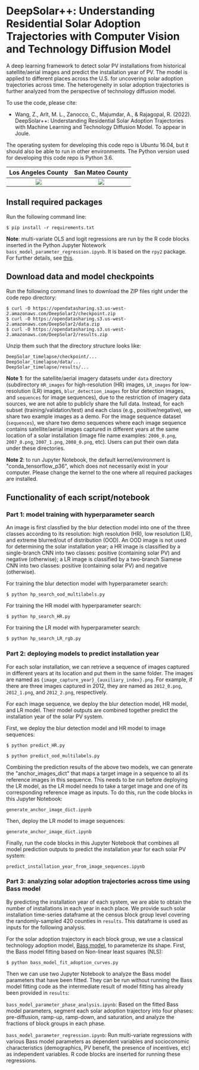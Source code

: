 # DeepSolar++: Understanding Residential Solar Adoption Trajectories with Computer Vision and Technology Diffusion Model

A deep learning framework to detect solar PV installations from historical satellite/aerial images and predict the installation year of PV. The model is applied to different places across the U.S. for uncovering solar adoption trajectories across time. The heterogeneity in solar adoption trajectories is further analyzed from the perspective of technology diffusion model.

To use the code, please cite:

* Wang, Z., Arlt, M. L., Zanocco, C., Majumdar, A., & Rajagopal, R. (2022). DeepSolar++: Understanding Residential Solar Adoption Trajectories with Machine Learning and Technology Diffusion Model. To appear in Joule.

The operating system for developing this code repo is Ubuntu 16.04, but it should also be able to run in other environments. The Python version used for developing this code repo is Python 3.6.

Los Angeles County         |  San Mateo County
:-------------------------:|:-------------------------:
![](https://opendatasharing.s3.us-west-2.amazonaws.com/DeepSolar2/images/temlapse_LosAngeles.gif)  |  ![](https://opendatasharing.s3.us-west-2.amazonaws.com/DeepSolar2/images/temlapse_SanMateo.gif)

## Install required packages

Run the following command line:

```
$ pip install -r requirements.txt
```

**Note**: multi-variate OLS and logit regressions are run by the R code blocks inserted in the Python Jupyter Notework `bass_model_parameter_regression.ipynb`. It is based on the `rpy2` package. For further details, see [this](https://stackoverflow.com/questions/39008069/r-and-python-in-one-jupyter-notebook).

## Download data and model checkpoints

Run the following command lines to download the ZIP files right under the code repo directory:

```
$ curl -O https://opendatasharing.s3.us-west-2.amazonaws.com/DeepSolar2/checkpoint.zip
$ curl -O https://opendatasharing.s3.us-west-2.amazonaws.com/DeepSolar2/data.zip
$ curl -O https://opendatasharing.s3.us-west-2.amazonaws.com/DeepSolar2/results.zip
```

Unzip them such that the directory structure looks like:

```
DeepSolar_timelapse/checkpoint/...
DeepSolar_timelapse/data/...
DeepSolar_timelapse/results/...
```

**Note 1**: for the satellite/aerial imagery datasets under `data` directory (subdirectory `HR_images` for high-resolution (HR) images, `LR_images` for low-resolution (LR) images,  `blur_detection_images` for blur detection images, and `sequences` for image sequences), due to the restriction of imagery data sources, we are not able to publicly share the full data. Instead, for each subset (training/validation/test) and each class (e.g., positive/negative), we share two example images as a demo. For the image sequence dataset (`sequences`), we share two demo sequences where each image sequence contains satellite/aerial images captured in different years at the same location of a solar installation (image file name examples: `2006_0.png`, `2007_0.png`, `2007_1.png`, `2008_0.png`, etc). Users can put their own data under these directories.

**Note 2**: to run Jupyter Notebook, the default kernel/environment is "conda_tensorflow_p36", which does not necessarily exist in your computer. Please change the kernel to the one where all required packages are installed.

## Functionality of each script/notebook

### Part 1: model training with hyperparameter search

An image is first classfied by the blur detection model into one of the three classes according to its resolution: high resolution (HR), low resolution (LR), and extreme blurred/out of distribution (OOD). An OOD image is not used for determining the solar installation year; a HR image is classified by a single-branch CNN into two classes: positive (containing solar PV) and negative (otherwise); a LR image is classified by a two-branch Siamese CNN into two classes: positive (containing solar PV) and negative (otherwise). 

For training the blur detection model with hyperparameter search:
```
$ python hp_search_ood_multilabels.py
```
For training the HR model with hyperparameter search:
```
$ python hp_search_HR.py
```
For training the LR model with hyperparameter search:
```
$ python hp_search_LR_rgb.py
```

### Part 2: deploying models to predict installation year

For each solar installation, we can retrieve a sequence of images captured in different years at its location and put them in the same folder. The images are named as `{image_capture_year}_{auxiliary_index}.png`. For example, if there are three images captured in 2012, they are named as `2012_0.png`, `2012_1.png`, and `2012_2.png`, respectively. 

For each image sequence, we deploy the blur detection model, HR model, and LR model. Their model outputs are combined together predict the installation year of the solar PV system.

First, we deploy the blur detection model and HR model to image sequences:
```
$ python predict_HR.py
```
```
$ python predict_ood_multilabels.py
```

Combining the prediction results of the above two models, we can generate the "anchor_images_dict" that maps a target image in a sequence to all its reference images in this sequence. This needs to be run before deploying the LR model, as the LR model needs to take a target image and one of its corresponding reference image as inputs. To do this, run the code blocks in this Jupyter Notebook:

```
generate_anchor_image_dict.ipynb
```

Then, deploy the LR model to image sequences:
```
generate_anchor_image_dict.ipynb
```

Finally, run the code blocks in this Jupyter Notebook that combines all model prediction outputs to predict the installation year for each solar PV system:

```
predict_installation_year_from_image_sequences.ipynb
```

### Part 3: analyzing solar adoption trajectories across time using Bass model

By predicting the installation year of each system, we are able to obtain the number of installations in each year in each place. We provide such solar installation time-series dataframe at the census block group level covering the randomly-sampled 420 counties in ``results``. This dataframe is used as inputs for the following analysis. 

For the solar adoption trajectory in each block group, we use a classical technology adoption model, [Bass model](https://pubsonline.informs.org/doi/abs/10.1287/mnsc.15.5.215?casa_token=PXhDNyJRVhgAAAAA:ZbFnu9tpKcAJoUDE6JlpMyWvaaa0hyXeuFA2Edbg8EORBlPTUVHBWShq6c1yuA5SBaPBRyLCW1Q), to parameterize its shape. First, the Bass model fitting based on Non-linear least squares (NLS):

```
$ python bass_model_fit_adoption_curves.py
```

Then we can use two Jupyter Notebook to analyze the Bass model parameters that have been fitted. They can be run without running the Bass model fitting code as the intermediate result of model fitting has already been provided in `results`:

`bass_model_parameter_phase_analysis.ipynb`: Based on the fitted Bass model parameters, segment each solar adoption trajectory into four phases: pre-diffusion, ramp-up, ramp-down, and saturation, and analyze the fractions of block groups in each phase.

`bass_model_parameter_regression.ipynb`: Run multi-variate regressions with various Bass model parameters as dependent variables and socioconomic characteristics (demographics, PV benefit, the presence of incentives, etc) as independent variables. R code blocks are inserted for running these regressions.







